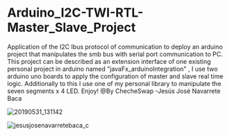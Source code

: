 # Arduino_I2C-TWI-RTL-Master_Slave_Project
Application of the I2C Ibus protocol of communication to deploy an arduino project that manipulates the smb bus with serial port communication to PC. This project can be described as an extension interface of one existing personal project in arduino named "javaFx_arduinoIntegration" , I use two arduino uno boards to apply the configuration of master and slave real time logic. Additionally to this I use one of my personal library to manipulate the seven segments x 4 LED. Enjoy! @By ChecheSwap -Jesús José Navarrete Baca

![20190531_131142](https://user-images.githubusercontent.com/21239660/61431581-2d29b600-a8eb-11e9-900d-4c8add53a2ab.jpg)

![jesusjosenavarretebaca_c](https://user-images.githubusercontent.com/21239660/83375735-179b6e80-a38d-11ea-8d5c-c66c76e51026.jpg)

